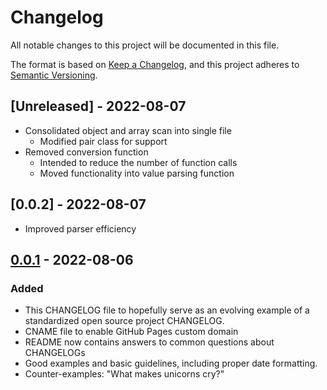 # Changelog
All notable changes to this project will be documented in this file.

The format is based on [Keep a Changelog](https://keepachangelog.com/en/1.0.0/),
and this project adheres to [Semantic Versioning](https://semver.org/spec/v2.0.0.html).

## [Unreleased] - 2022-08-07

- Consolidated object and array scan into single file 
  - Modified pair class for support 
- Removed conversion function
  - Intended to reduce the number of function calls 
  - Moved functionality into value parsing function 

## [0.0.2] - 2022-08-07
- Improved parser efficiency
## [0.0.1] - 2022-08-06
### Added
- This CHANGELOG file to hopefully serve as an evolving example of a
  standardized open source project CHANGELOG.
- CNAME file to enable GitHub Pages custom domain
- README now contains answers to common questions about CHANGELOGs
- Good examples and basic guidelines, including proper date formatting.
- Counter-examples: "What makes unicorns cry?"

[0.0.1]: https://github.com/heyitsmass/mass-json/commits/V0.0.1